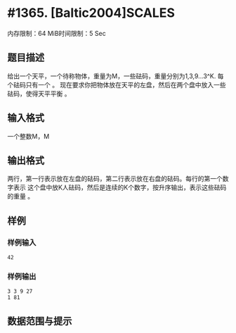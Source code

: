 # #1365. [Baltic2004]SCALES

内存限制：64 MiB时间限制：5 Sec

## 题目描述

给出一个天平，一个待称物体，重量为M，一些砝码，重量分别为1,3,9...3^K.
每个砝码只有一个 。
现在要求你把物体放在天平的左盘，然后在两个盘中放入一些砝码，使得天平平衡 。


## 输入格式

一个整数M，M

## 输出格式

两行，第一行表示放在左盘的砝码，第二行表示放在右盘的砝码。每行的第一个数字表示
这个盘中放K人砝码，然后是连续的K个数字，按升序输出，表示这些砝码的重量 。

## 样例

### 样例输入

    
    42
    

### 样例输出

    
    3 3 9 27
    1 81
    

## 数据范围与提示
